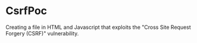 # CsrfPoc
Creating a file in HTML and Javascript that exploits the "Cross Site Request Forgery (CSRF)" vulnerability.
